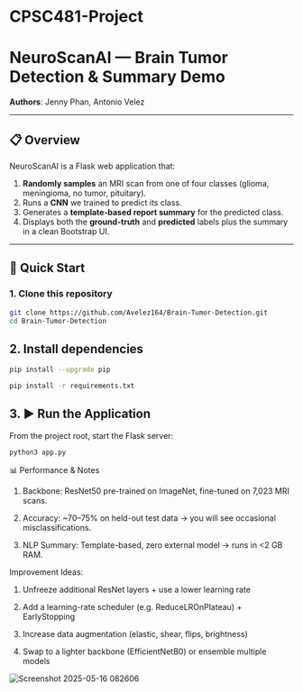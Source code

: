 # CPSC481-Project
# NeuroScanAI — Brain Tumor Detection & Summary Demo

**Authors**: Jenny Phan, Antonio Velez  

---

## 📋 Overview

NeuroScanAI is a Flask web application that:

1. **Randomly samples** an MRI scan from one of four classes (glioma, meningioma, no tumor, pituitary).  
2. Runs a **CNN** we trained to predict its class.  
3. Generates a **template‐based report summary** for the predicted class.  
4. Displays both the **ground-truth** and **predicted** labels plus the summary in a clean Bootstrap UI.

---

## 🚀 Quick Start

### 1. Clone this repository
```bash
git clone https://github.com/Avelez164/Brain-Tumor-Detection.git
cd Brain-Tumor-Detection
```````

## 2. Install dependencies
```bash
pip install --upgrade pip

pip install -r requirements.txt
```````


## 3. ▶️ Run the Application
From the project root, start the Flask server:
```bash
python3 app.py
```````

📊 Performance & Notes
1. Backbone: ResNet50 pre-trained on ImageNet, fine-tuned on 7,023 MRI scans.

2. Accuracy: ~70–75% on held-out test data → you will see occasional misclassifications.

3. NLP Summary: Template-based, zero external model → runs in <2 GB RAM.

Improvement Ideas:

1. Unfreeze additional ResNet layers + use a lower learning rate

2. Add a learning-rate scheduler (e.g. ReduceLROnPlateau) + EarlyStopping

3. Increase data augmentation (elastic, shear, flips, brightness)

4. Swap to a lighter backbone (EfficientNetB0) or ensemble multiple models



![Screenshot 2025-05-16 082606](https://github.com/user-attachments/assets/d51e726b-5f9d-4680-bf2e-b12a4aaaa4e0)
